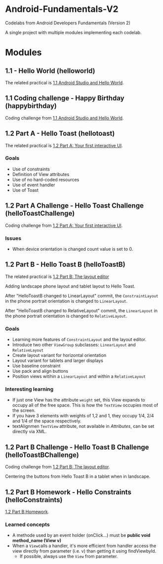 # Android-Fundamentals-V2

Codelabs from Android Developers Fundamentals (Version 2)

A single project with multiple modules implementing each codelab.

# Modules

## 1.1 - Hello World (helloworld)

The related practical is [1.1 Android Studio and Hello World](https://codelabs.developers.google.com/codelabs/android-training-hello-world).

## 1.1 Coding challenge - Happy Birthday (happybirthday)

Coding challenge from [1.1 Android Studio and Hello World](https://codelabs.developers.google.com/codelabs/android-training-hello-world).

## 1.2 Part A - Hello Toast (hellotoast)

The related practical is [1.2 Part A: Your first interactive UI](https://codelabs.developers.google.com/codelabs/android-training-layout-editor-part-a).

### Goals
  - Use of constraints
  - Definition of View attributes
  - Use of no hard-coded resources
  - Use of event handler
  - Use of Toast
  
## 1.2 Part A Challenge - Hello Toast Challenge (helloToastChallenge)

Coding challenge from [1.2 Part A: Your first interactive UI](https://codelabs.developers.google.com/codelabs/android-training-layout-editor-part-a).

### Issues
  - When device orientation is changed count value is set to 0.
  
## 1.2 Part B - Hello Toast B (helloToastB)

The related practical is [1.2 Part B: The layout editor](https://codelabs.developers.google.com/codelabs/android-training-layout-editor-part-b)

Adding landscape phone layout and tablet layout to Hello Toast.

After "HelloToastB changed to LinearLayout" commit, the `ConstraintLayout` in the phone portrait orientation is changed to `LinearLayout`.

After "HelloToastB changed to RelativeLayout" commit, the `LinearLayout` in the phone portrait orientation is changed to `RelativeLayout`.

### Goals
  - Learning more features of `ConstraintLayout` and the layout editor.
  - Introduce two other `ViewGroup` subclasses: `LinearLayout` and `RelativeLayout`
  - Create layout variant for horizontal orientation
  - Layout variant for tablets and larger displays
  - Use baseline constraint
  - Use pack and align buttons
  - Position views witihin a `LinearLayout` and within a `RelativeLayout`
  
### Interesting learning
  - If just one View has the attribute `weight` set, this View expands to occupy all of the free space. This is how the `TextView` occupies most of the screen.
  - If you have 3 elements with weights of 1,2 and 1, they occupy 1/4, 2/4 and 1/4 of the space respectively.
  - textAlignmen `TextView` attribute, not available in *Attributes*, can be set directly via XML. 

## 1.2 Part B Challenge - Hello Toast B Challenge (helloToastBChallenge)

Coding challenge from [1.2 Part B: The layout editor](https://codelabs.developers.google.com/codelabs/android-training-layout-editor-part-b).
  
Centering the buttons from Hello Toast B in a tablet when in landscape.  

## 1.2 Part B Homework - Hello Constraints (helloConstraints)
[1.2 Part B Homework](https://codelabs.developers.google.com/codelabs/android-training-layout-editor-part-b/#9).

### Learned concepts
  - A methode used by an event holder (onClick...) must be **public void method_name (View v)**
  - When a `View`calls a handler, it's more efficient from handler access the view directly from parameter (i.e. v) than getting it using findViewbyId.
    - If possible, always use the `View` from parameter.
  
 
